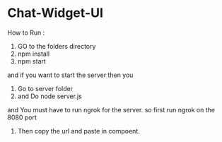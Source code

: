 # Chat-Widget-UI
How to Run : 
1. GO to the folders directory
2. npm install
3. npm start


and if you want to start the server then you 
1. Go to server folder 
2. and Do node server.js

and You must have to run ngrok for the server. so first run ngrok on the 8080 port
1. Then copy the url and paste in compoent.

